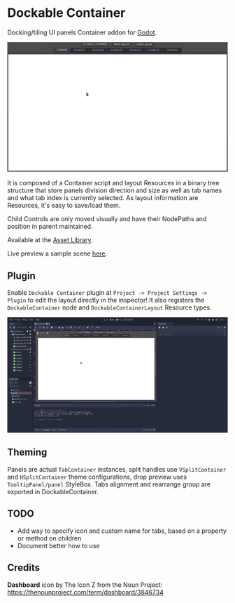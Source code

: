 # Dockable Container
Docking/tiling UI panels Container addon for [Godot](https://godotengine.org/).

![](screenshots/video1.gif)

It is composed of a Container script and layout Resources in a binary tree
structure that store panels division direction and size as well as tab names
and what tab index is currently selected. As layout information are Resources,
it's easy to save/load them.

Child Controls are only moved visually and have their NodePaths and position in
parent maintained.

Available at the [Asset Library](https://godotengine.org/asset-library/asset/916).

Live preview a sample scene [here](https://gilzoide.github.io/godot-dockable-container/).


## Plugin
Enable `Dockable Container` plugin at `Project -> Project Settings -> Plugin`
to edit the layout directly in the inspector! It also registers the
`DockableContainer` node and `DockableContainerLayout` Resource types.

![](screenshots/video-editor.gif)


## Theming
Panels are actual `TabContainer` instances, split handles use `VSplitContainer` and
`HSplitContainer` theme configurations, drop preview uses `TooltipPanel/panel` StyleBox.
Tabs alignment and rearrange group are exported in DockableContainer.


## TODO
- Add way to specify icon and custom name for tabs, based on a property or method on children
- Document better how to use


## Credits
**Dashboard** icon by The Icon Z from the Noun Project: https://thenounproject.com/term/dashboard/3846734

